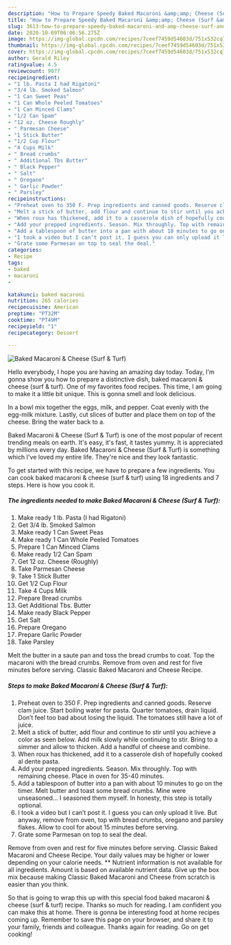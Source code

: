 ```yaml
---
description: "How to Prepare Speedy Baked Macaroni &amp;amp; Cheese (Surf &amp;amp; Turf)"
title: "How to Prepare Speedy Baked Macaroni &amp;amp; Cheese (Surf &amp;amp; Turf)"
slug: 3613-how-to-prepare-speedy-baked-macaroni-and-amp-cheese-surf-and-amp-turf
date: 2020-10-09T06:06:56.275Z
image: https://img-global.cpcdn.com/recipes/7ceef7459d54603d/751x532cq70/baked-macaroni-cheese-surf-turf-recipe-main-photo.jpg
thumbnail: https://img-global.cpcdn.com/recipes/7ceef7459d54603d/751x532cq70/baked-macaroni-cheese-surf-turf-recipe-main-photo.jpg
cover: https://img-global.cpcdn.com/recipes/7ceef7459d54603d/751x532cq70/baked-macaroni-cheese-surf-turf-recipe-main-photo.jpg
author: Gerald Riley
ratingvalue: 4.5
reviewcount: 9077
recipeingredient:
- "1 lb. Pasta I had Rigatoni"
- "3/4 lb. Smoked Salmon"
- "1 Can Sweet Peas"
- "1 Can Whole Peeled Tomatoes"
- "1 Can Minced Clams"
- "1/2 Can Spam"
- "12 oz. Cheese Roughly"
- " Parmesan Cheese"
- "1 Stick Butter"
- "1/2 Cup Flour"
- "4 Cups Milk"
- " Bread crumbs"
- " Additional Tbs Butter"
- " Black Pepper"
- " Salt"
- " Oregano"
- " Garlic Powder"
- " Parsley"
recipeinstructions:
- "Preheat oven to 350 F. Prep ingredients and canned goods. Reserve clam juice. Start boiling water for pasta. Quarter tomatoes, drain liquid. Don’t feel too bad about losing the liquid. The tomatoes still have a lot of juice."
- "Melt a stick of butter, add flour and continue to stir until you achieve a color as seen below. Add milk slowly while continuing to stir. Bring to a simmer and allow to thicken. Add a handful of cheese and combine."
- "When roux has thickened, add it to a casserole dish of hopefully cooked al dente pasta."
- "Add your prepped ingredients. Season. Mix throughly. Top with remaining cheese. Place in oven for 35-40 minutes."
- "Add a tablespoon of butter into a pan with about 10 minutes to go on the timer. Melt butter and toast some bread crumbs. Mine were unseasoned... I seasoned them myself. In honesty, this step is totally optional."
- "I took a video but I can’t post it. I guess you can only upload it live. But anyway, remove from oven, top with bread crumbs, oregano and parsley flakes. Allow to cool for about 15 minutes before serving."
- "Grate some Parmesan on top to seal the deal."
categories:
- Recipe
tags:
- baked
- macaroni
- 

katakunci: baked macaroni  
nutrition: 265 calories
recipecuisine: American
preptime: "PT32M"
cooktime: "PT49M"
recipeyield: "1"
recipecategory: Dessert

---
```



![Baked Macaroni &amp; Cheese (Surf &amp; Turf)](https://img-global.cpcdn.com/recipes/7ceef7459d54603d/751x532cq70/baked-macaroni-cheese-surf-turf-recipe-main-photo.jpg)

Hello everybody, I hope you are having an amazing day today. Today, I'm gonna show you how to prepare a distinctive dish, baked macaroni &amp; cheese (surf &amp; turf). One of my favorites food recipes. This time, I am going to make it a little bit unique. This is gonna smell and look delicious.

In a bowl mix together the eggs, milk, and pepper. Coat evenly with the egg-milk mixture. Lastly, cut slices of butter and place them on top of the cheese. Bring the water back to a.

Baked Macaroni &amp; Cheese (Surf &amp; Turf) is one of the most popular of recent trending meals on earth. It's easy, it's fast, it tastes yummy. It is appreciated by millions every day. Baked Macaroni &amp; Cheese (Surf &amp; Turf) is something which I've loved my entire life. They're nice and they look fantastic.


To get started with this recipe, we have to prepare a few ingredients. You can cook baked macaroni &amp; cheese (surf &amp; turf) using 18 ingredients and 7 steps. Here is how you cook it.

<!--inarticleads1-->

##### The ingredients needed to make Baked Macaroni &amp; Cheese (Surf &amp; Turf):

1. Make ready 1 lb. Pasta (I had Rigatoni)
1. Get 3/4 lb. Smoked Salmon
1. Make ready 1 Can Sweet Peas
1. Make ready 1 Can Whole Peeled Tomatoes
1. Prepare 1 Can Minced Clams
1. Make ready 1/2 Can Spam
1. Get 12 oz. Cheese (Roughly)
1. Take  Parmesan Cheese
1. Take 1 Stick Butter
1. Get 1/2 Cup Flour
1. Take 4 Cups Milk
1. Prepare  Bread crumbs
1. Get  Additional Tbs. Butter
1. Make ready  Black Pepper
1. Get  Salt
1. Prepare  Oregano
1. Prepare  Garlic Powder
1. Take  Parsley


Melt the butter in a saute pan and toss the bread crumbs to coat. Top the macaroni with the bread crumbs. Remove from oven and rest for five minutes before serving. Classic Baked Macaroni and Cheese Recipe. 

<!--inarticleads2-->

##### Steps to make Baked Macaroni &amp; Cheese (Surf &amp; Turf):

1. Preheat oven to 350 F. Prep ingredients and canned goods. Reserve clam juice. Start boiling water for pasta. Quarter tomatoes, drain liquid. Don’t feel too bad about losing the liquid. The tomatoes still have a lot of juice.
1. Melt a stick of butter, add flour and continue to stir until you achieve a color as seen below. Add milk slowly while continuing to stir. Bring to a simmer and allow to thicken. Add a handful of cheese and combine.
1. When roux has thickened, add it to a casserole dish of hopefully cooked al dente pasta.
1. Add your prepped ingredients. Season. Mix throughly. Top with remaining cheese. Place in oven for 35-40 minutes.
1. Add a tablespoon of butter into a pan with about 10 minutes to go on the timer. Melt butter and toast some bread crumbs. Mine were unseasoned... I seasoned them myself. In honesty, this step is totally optional.
1. I took a video but I can’t post it. I guess you can only upload it live. But anyway, remove from oven, top with bread crumbs, oregano and parsley flakes. Allow to cool for about 15 minutes before serving.
1. Grate some Parmesan on top to seal the deal.


Remove from oven and rest for five minutes before serving. Classic Baked Macaroni and Cheese Recipe. Your daily values may be higher or lower depending on your calorie needs. ** Nutrient information is not available for all ingredients. Amount is based on available nutrient data. Give up the box mix because making Classic Baked Macaroni and Cheese from scratch is easier than you think. 

So that is going to wrap this up with this special food baked macaroni &amp; cheese (surf &amp; turf) recipe. Thanks so much for reading. I am confident you can make this at home. There is gonna be interesting food at home recipes coming up. Remember to save this page on your browser, and share it to your family, friends and colleague. Thanks again for reading. Go on get cooking!
